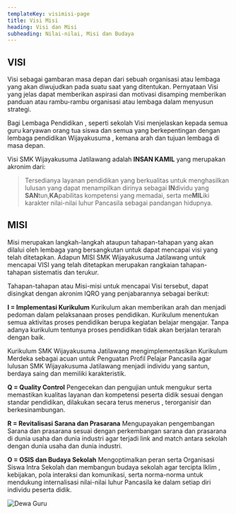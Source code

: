 ```yaml
---
templateKey: visimisi-page
title: Visi Misi
heading: Visi dan Misi
subheading: Nilai-nilai, Misi dan Budaya 
---
```


## VISI

Visi sebagai gambaran masa depan dari sebuah organisasi atau lembaga yang akan diwujudkan pada suatu saat yang ditentukan. Pernyataan Visi yang jelas  dapat memberikan aspirasi dan motivasi disamping memberikan panduan atau rambu-rambu organisasi atau lembaga dalam menyusun strategi. 

Bagi Lembaga Pendidikan , seperti sekolah Visi menjelaskan kepada semua  guru karyawan orang tua siswa dan semua yang berkepentingan dengan lembaga pendidikan Wijayakusuma , kemana arah dan tujuan lembaga di masa depan.  

Visi SMK Wijayakusuma Jatilawang adalah **INSAN KAMIL** yang merupakan akronim dari: 

>Tersedianya layanan pendidikan yang berkualitas untuk menghasilkan lulusan yang dapat menampilkan dirinya sebagai **IN**dividu yang **SAN**tun,**KA**pabilitas kompetensi yang memadai, serta me**MIL**iki karakter nilai-nilai luhur Pancasila sebagai pandangan hidupnya.

## MISI

Misi merupakan langkah-langkah ataupun tahapan-tahapan  yang akan  dilalui oleh lembaga yang bersangkutan untuk dapat mencapai visi yang telah ditetapkan. 
Adapun MISI SMK Wijayakusuma Jatilawang untuk mencapai VISI yang telah ditetapkan merupakan rangkaian  tahapan-tahapan sistematis dan terukur. 

Tahapan-tahapan  atau Misi-misi untuk mencapai Visi tersebut, dapat disingkat dengan akronim IQRO  yang penjabarannya sebagai berikut: 

**I = Implementasi Kurikulum**
Kurikulum akan memberikan arah dan menjadi pedoman dalam pelaksanaan proses pendidikan. Kurikulum menentukan semua aktivitas proses pendidikan berupa kegiatan belajar mengajar.  Tanpa adanya kurikulum tentunya proses pendidikan tidak akan berjalan terarah dengan baik.  

Kurikulum SMK Wijayakusuma Jatilawang mengimplementasikan Kurikulum Merdeka sebagai acuan untuk Penguatan Profil Pelajar Pancasila agar lulusan SMK Wijayakusuma Jatilawang menjadi individu yang santun, berdaya saing dan memiliki karakteristik.

**Q = Quality Control**
Pengecekan dan pengujian untuk mengukur serta memastikan kualitas layanan dan kompetensi peserta didik sesuai dengan standar pendidikan, dilakukan secara terus menerus , terorganisir dan berkesinambungan. 

**R = Revitalisasi Sarana dan Prasarana**
Mengupayakan pengembangan Sarana dan prasarana sesuai dengan perkembangan sarana dan prasarana di dunia usaha dan dunia industri agar terjadi link and match antara sekolah dengan dunia usaha dan dunia industri. 

 **O = OSIS dan Budaya Sekolah** 
 Mengoptimalkan peran serta  Organisasi Siswa Intra Sekolah dan membangun budaya sekolah agar  tercipta  Iklim , kebijakan, pola interaksi dan komunikasi, serta norma-norma untuk mendukung internalisasi nilai-nilai luhur Pancasila ke dalam setiap diri individu peserta didik.  

 ![Dewa Guru](/img/para-guru.jpg "Dewan Guru")